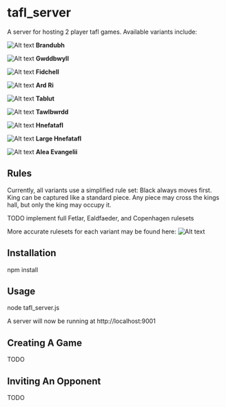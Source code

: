 # tafl_server
A server for hosting 2 player tafl games.
Available variants include:

![Alt text](site/images/brandubh.png?raw=true "Brandubh")
**Brandubh**

![Alt text](site/images/gwddbwyll.png?raw=true "Gwddbwyll")
**Gwddbwyll**

![Alt text](site/images/fidchell.png?raw=true "Fidchell")
**Fidchell**

![Alt text](site/images/ard_ri.png?raw=true "Ard Ri")
**Ard Ri**

![Alt text](site/images/tablut.png?raw=true "Tablut")
**Tablut**

![Alt text](site/images/tawlbwrdd.png?raw=true "Tawlbwrdd")
**Tawlbwrdd**

![Alt text](site/images/hnefatafl.png?raw=true "Hnefatafl")
**Hnefatafl**

![Alt text](site/images/large_hnefatafl.png?raw=true "Large Hnefatafl")
**Large Hnefatafl**

![Alt text](site/images/alea_evangelii.png?raw=true "Alea Evangelii")
**Alea Evangelii**

Rules
------------
Currently, all variants use a simplified rule set:
Black always moves first.
King can be captured like a standard piece.
Any piece may cross the kings hall, but only the king may occupy it.

TODO implement full Fetlar, Ealdfaeder, and Copenhagen rulesets

More accurate rulesets for each variant may be found here:
![Alt text](http://tafl.cyningstan.com/downloads/703/rules-leaflets)

Installation
------------
npm install

Usage
-----------
node tafl_server.js

A server will now be running at http://localhost:9001

Creating A Game
---------------

TODO

Inviting An Opponent
--------------------

TODO
